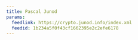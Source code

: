 ```yaml
---
title: Pascal Junod
params:
  feedlink: https://crypto.junod.info/index.xml
  feedid: 1b234a5f0f43cf1662395e2c2efe6178
---
```

